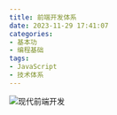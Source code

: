 ```yaml
---
title: 前端开发体系
date: 2023-11-29 17:41:07
categories: 
- 基本功
- 编程基础
tags:
- JavaScript
- 技术体系
---
```



![现代前端开发](/pic/基本功/编程语言/前端开发体系/现代前端开发.jpg)